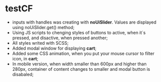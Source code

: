 # testCF

- inputs with handles was creating with **noUiSlider**. Values are displayed using noUiSlider.get() method;
- Using JS scripts to chenging styles of buttons to active, when it`s pressed, and disactive, when pressed another;
- All styles writed with SCSS;
- Added modal window for displaying **cart**;
- Added some CSS animation, when you put your mouse cursor to filter icon, in **cart**;
- In mobile version, when width smaller than 600px and higher than 280px, container of content changes to smaller and modal button is disabaled;
